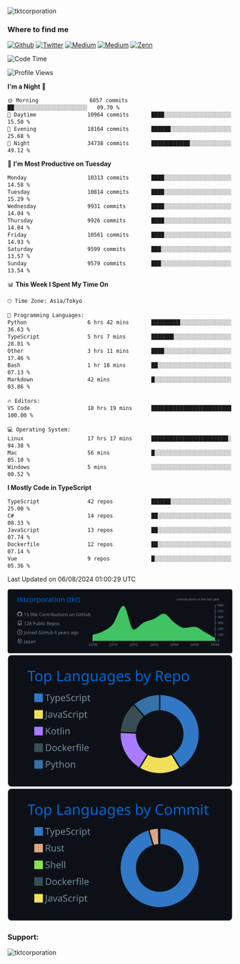 <p align="left"> <img src="https://komarev.com/ghpvc/?username=tktcorporation&label=Profile%20views&color=0e75b6&style=flat" alt="tktcorporation" /> </p>

<h3>Where to find me</h3>
<p>
<a href="https://github.com/tktcorporation" target="_blank"><img alt="Github" src="https://img.shields.io/badge/GitHub-%2312100E.svg?&style=for-the-badge&logo=Github&logoColor=white" /></a>
<a href="https://twitter.com/tktcorporation" target="_blank"><img alt="Twitter" src="https://img.shields.io/badge/twitter-%231DA1F2.svg?&style=for-the-badge&logo=twitter&logoColor=white" /></a>
<a href="https://www.linkedin.com/in/tktcorporation" target="_blank"><img alt="Medium" src="https://img.shields.io/badge/linkdin-0a66c2.svg?&style=for-the-badge&logo=linkedin&logoColor=white" /></a>
<a href="https://qiita.com/tktcorporation" target="_blank"><img alt="Medium" src="https://img.shields.io/badge/qiita-55C500.svg?&style=for-the-badge&logo=qiita&logoColor=white" /></a>
<a href="https://zenn.dev/tktcorporation" target="_blank"><img alt="Zenn" src="https://img.shields.io/badge/Zenn-3EA8FF.svg?&style=for-the-badge&logo=Zenn&logoColor=white" /></a>
</p>
  
<!--START_SECTION:waka-->
![Code Time](http://img.shields.io/badge/Code%20Time-1%2C660%20hrs%2044%20mins-blue)

![Profile Views](http://img.shields.io/badge/Profile%20Views-0-blue)

**I'm a Night 🦉** 

```text
🌞 Morning                6857 commits        ██░░░░░░░░░░░░░░░░░░░░░░░   09.70 % 
🌆 Daytime                10964 commits       ████░░░░░░░░░░░░░░░░░░░░░   15.50 % 
🌃 Evening                18164 commits       ██████░░░░░░░░░░░░░░░░░░░   25.68 % 
🌙 Night                  34738 commits       ████████████░░░░░░░░░░░░░   49.12 % 
```
📅 **I'm Most Productive on Tuesday** 

```text
Monday                   10313 commits       ████░░░░░░░░░░░░░░░░░░░░░   14.58 % 
Tuesday                  10814 commits       ████░░░░░░░░░░░░░░░░░░░░░   15.29 % 
Wednesday                9931 commits        ████░░░░░░░░░░░░░░░░░░░░░   14.04 % 
Thursday                 9926 commits        ████░░░░░░░░░░░░░░░░░░░░░   14.04 % 
Friday                   10561 commits       ████░░░░░░░░░░░░░░░░░░░░░   14.93 % 
Saturday                 9599 commits        ███░░░░░░░░░░░░░░░░░░░░░░   13.57 % 
Sunday                   9579 commits        ███░░░░░░░░░░░░░░░░░░░░░░   13.54 % 
```


📊 **This Week I Spent My Time On** 

```text
🕑︎ Time Zone: Asia/Tokyo

💬 Programming Languages: 
Python                   6 hrs 42 mins       █████████░░░░░░░░░░░░░░░░   36.63 % 
TypeScript               5 hrs 7 mins        ███████░░░░░░░░░░░░░░░░░░   28.01 % 
Other                    3 hrs 11 mins       ████░░░░░░░░░░░░░░░░░░░░░   17.46 % 
Bash                     1 hr 18 mins        ██░░░░░░░░░░░░░░░░░░░░░░░   07.13 % 
Markdown                 42 mins             █░░░░░░░░░░░░░░░░░░░░░░░░   03.86 % 

🔥 Editors: 
VS Code                  18 hrs 19 mins      █████████████████████████   100.00 % 

💻 Operating System: 
Linux                    17 hrs 17 mins      ████████████████████████░   94.38 % 
Mac                      56 mins             █░░░░░░░░░░░░░░░░░░░░░░░░   05.10 % 
Windows                  5 mins              ░░░░░░░░░░░░░░░░░░░░░░░░░   00.52 % 
```

**I Mostly Code in TypeScript** 

```text
TypeScript               42 repos            ██████░░░░░░░░░░░░░░░░░░░   25.00 % 
C#                       14 repos            ██░░░░░░░░░░░░░░░░░░░░░░░   08.33 % 
JavaScript               13 repos            ██░░░░░░░░░░░░░░░░░░░░░░░   07.74 % 
Dockerfile               12 repos            ██░░░░░░░░░░░░░░░░░░░░░░░   07.14 % 
Vue                      9 repos             █░░░░░░░░░░░░░░░░░░░░░░░░   05.36 % 
```




 Last Updated on 06/08/2024 01:00:29 UTC
<!--END_SECTION:waka-->

[![](https://raw.githubusercontent.com/tktcorporation/tktcorporation/master/profile-summary-card-output/github_dark/0-profile-details.svg)](https://github.com/vn7n24fzkq/github-profile-summary-cards)
[![](https://raw.githubusercontent.com/tktcorporation/tktcorporation/master/profile-summary-card-output/github_dark/1-repos-per-language.svg)](https://github.com/vn7n24fzkq/github-profile-summary-cards) [![](https://raw.githubusercontent.com/tktcorporation/tktcorporation/master/profile-summary-card-output/github_dark/2-most-commit-language.svg)](https://github.com/vn7n24fzkq/github-profile-summary-cards)

<h3 align="left">Support:</h3>
<p><a href="https://www.buymeacoffee.com/tktcorporation"> <img align="left" src="https://cdn.buymeacoffee.com/buttons/v2/default-yellow.png" height="50" width="210" alt="tktcorporation" /></a></p><br><br>
